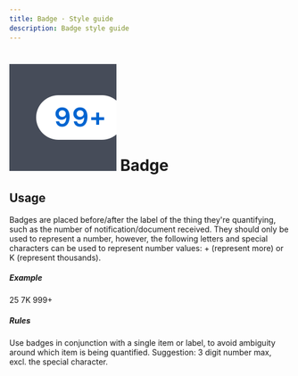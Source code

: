 ```yaml
---
title: Badge · Style guide
description: Badge style guide
---
```

<script setup>
  import Badge from '../../components/badge/Badge.vue'
</script>

# ![badge](/assets/images/img-guide-badge.svg) Badge

## Usage
Badges are placed before/after the label of the thing they're quantifying, such as the number of notification/document received. They should only be used to represent a number, however, the following letters and special characters can be used to represent number values: + (represent more) or K (represent thousands).

##### Example
<Badge>25</Badge>
<Badge color="gold">7K</Badge>
<Badge variant="light" color="success">999+</Badge>

##### Rules
<div class="flex">
  <div class="w-1/2">
    Use badges in conjunction with a single item or label, to avoid ambiguity around which item is being quantified. Suggestion: 3 digit number max, excl. the special character.
  </div>
</div>
